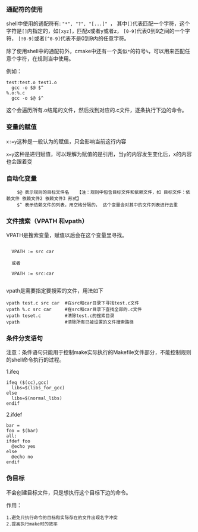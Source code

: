### 通配符的使用

  shell中使用的通配符有: `` "*", "?", "[...]"  ``， 其中``[]``代表匹配一个字符，这个字符是``[]``内指定的，如``[xyz]``，匹配x或者y或者z， ``[0-9]``代表0到9之间的一个字符， ``[!0-9]``或者``[^0-9]``代表不是0到9内的任意字符。

  除了使用shell中的通配符外，cmake中还有一个类似``*``的符号``%``，可以用来匹配任意个字符，在规则当中使用。
  
  例如：
  
  ```
  test:test.o test1.o
    gcc -o $@ $^
  %.o:%.c
    gcc -o $@ $^
  
  ```
  这个会遍历所有.o结尾的文件，然后找到对应的.c文件，逐条执行下边的命令。
  
  
### 变量的赋值
  
  ``x:=y``这种是一般认为的赋值，只会影响当前这行内容
  
  ``x=y``这种是递归赋值，可以理解为赋值的是引用，当y的内容发生变化后，x的内容也会跟着变

### 自动化变量
  
```
    $@ 表示规则的目标文件名   【注：规则中包含目标文件和依赖文件，如 目标文件：依赖文件 依赖文件2 依赖文件3 形式】
    $^ 表示依赖文件的列表，用空格分隔的， 这个变量会对其中的文件列表进行去重
```

### 文件搜索（VPATH 和vpath）


VPATH是搜索变量，赋值以后会在这个变量里寻找。

```
  
  VPATH := src car
  
  或者
  
  VPATH := src:car
  
```

vpath是需要指定要搜索的文件，用法如下

```
vpath test.c src car  #在src和car目录下寻找test.c文件
vpath %.c src car     #在src和car目录下查找全部的.c文件
vpath teset.c         #清除test.c的搜索目录
vpath                 #清除所有已被设置的文件搜索路径

```

### 条件分支语句

注意：条件语句只能用于控制make实际执行的Makefile文件部分，不能控制规则的shell命令执行的过程。

1.ifeq

```
ifeq ($(cc),gcc)
  libs=$(libs_for_gcc)
else
  libs=$(normal_libs)
endif
```

2.ifdef

```
bar =
foo = $(bar)
all:
ifdef foo
  @echo yes
else
  @echo no
endif

```

### 伪目标


不会创建目标文件，只是想执行这个目标下边的命令。

作用：
```
1.避免只执行命令的目标和实际存在的文件出现名字冲突
2.提高执行make时的效率
```


